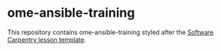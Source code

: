 ome-ansible-training
====================

This repository contains ome-ansible-training styled after
the [Software Carpentry lesson template][styles].

[setup]: https://swcarpentry.github.io/lesson-example/setup/
[styles]: https://github.com/swcarpentry/styles/
